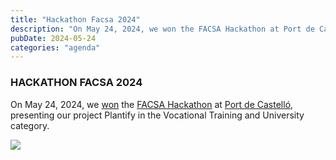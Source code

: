 ```yaml
---
title: "Hackathon Facsa 2024"  
description: "On May 24, 2024, we won the FACSA Hackathon at Port de Castelló, presenting our project Plantify in the Vocational Training and University category."  
pubDate: 2024-05-24  
categories: "agenda"  
---
```


### HACKATHON FACSA 2024  

On May 24, 2024, we [won](https://xarxatec.com/nota-de-prensa-hackathon-2024/) the [FACSA Hackathon](https://hackathoncastellon.es/) at [Port de Castelló](https://www.google.com/maps/place/Varadero+Rice+Club/@39.9734062,0.018731,221m/data=!3m1!1e3!4m6!3m5!1s0x129fffe9d53eee27:0x65073853ca113fd2!8m2!3d39.9741782!4d0.0167705!16s%2Fg%2F11nmjmt4xx?), presenting our project Plantify in the Vocational Training and University category.  

![](images/images?q=tbn:ANd9GcSXZsabN1EDoAfv4lSRLwKvQfuXzqHqr5bpag&s)  
